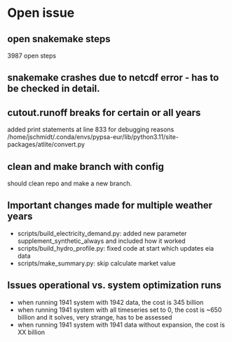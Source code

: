 # Open issue

## open snakemake steps
3987 open steps


## snakemake crashes due to netcdf error - has to be checked in detail.

## cutout.runoff breaks for certain or all years
added print statements at line 833 for debugging reasons
/home/jschmidt/.conda/envs/pypsa-eur/lib/python3.11/site-packages/atlite/convert.py
 
## clean and make branch with config
should clean repo and make a new branch.

## Important changes made for multiple weather years
- scripts/build_electricity_demand.py: added new parameter supplement_synthetic_always and included how it worked
- scripts/build_hydro_profile.py: fixed code at start which updates eia data
- scripts/make_summary.py: skip calculate market value

## Issues operational vs. system optimization runs
- when running 1941 system with 1942 data, the cost is 345 billion
- when running 1941 system with all timeseries set to 0, the cost is ~650 billion and it solves, very strange, has to be assessed
- when running 1941 system with 1941 data without expansion, the cost is XX billion


